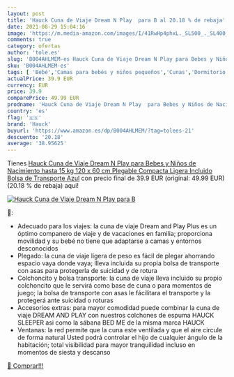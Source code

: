 ```yaml
---
layout: post
title: 'Hauck Cuna de Viaje Dream N Play  para B al 20.18 % de rebaja'
date: 2021-08-29 15:04:16
image: 'https://m.media-amazon.com/images/I/41RwHp4phxL._SL500_._SL400_.jpg'
comments: true
category: ofertas
author: 'tole.es'
slug: 'B004AHLMEM-es Hauck Cuna de Viaje Dream N Play para Bebes y Niños de...'
sku: 'B004AHLMEM-es'
tags: [ 'Bebé','Camas para bebés y niños pequeños','Cunas','Dormitorio','Muebles para bebé','hauck', ]
actualPrice: 39.9 EUR
currency: EUR
price: 39.9
comparePrice: 49.99 EUR
prodname: 'Hauck Cuna de Viaje Dream N Play  para Bebes y Niños de Nacimiento hasta 15 kg  120 x 60 cm  Plegable  Compacta  Ligera  Incluido Bolsa de Transporte  Azul'
country: 'es'
flag: '🇪🇸'
brand: 'Hauck'
buyurl: 'https://www.amazon.es/dp/B004AHLMEM/?tag=tolees-21'
descuento: '20.18'
average: '38.95625'
---
```


Tienes [Hauck Cuna de Viaje Dream N Play  para Bebes y Niños de Nacimiento hasta 15 kg  120 x 60 cm  Plegable  Compacta  Ligera  Incluido Bolsa de Transporte  Azul](https://www.amazon.es/dp/B004AHLMEM/?tag=tolees-21) con precio final de  39.9 EUR (original: 49.99 EUR) (20.18 %  de rebaja) aqui!

[![Hauck Cuna de Viaje Dream N Play  para B](https://m.media-amazon.com/images/I/41RwHp4phxL._SL500_._SL400_.jpg)](https://www.amazon.es/dp/B004AHLMEM/?tag=tolees-21)

🔎:

- Adecuado para los viajes: la cuna de viaje Dream and Play Plus es un óptimo companero de viaje y de vacaciones en familia; proporciona movilidad y su bebé no tiene que adaptarse a camas y entornos desconocidos
- Plegado: la cuna de viaje ligera de peso es fácil de plegar ahorrando espacio vaya donde vaya; llleva incluida su propia bolsa de transporte con asas para protegerla de suicidad y de rotura
- Colchoncito y bolsa transporte: la cuna de viaje lleva incluido su propio colchoncito que le servirá como base de cuna o para momentos de juego; la bolsa de transporte con asas le fácilitara el transporte y la protegerá ante suicidad o roturas
- Accesorios extras: para mayor comodidad puede combinar la cuna de viaje DREAM AND PLAY con nuestros colchones de espuma HAUCK SLEEPER asi como la sábana BED ME de la misma marca HAUCK
- Ventanas: la red permite que la cuna este ventilada y que el aire circule de forma natural Usted podrá controlar el hijo de cualquier ángulo de la habitación; total visibilidad para mayor tranquilidad incluso en momentos de siesta y descanso

[🛒 Comprar!!!](https://www.amazon.es/dp/B004AHLMEM/?tag=tolees-21)
